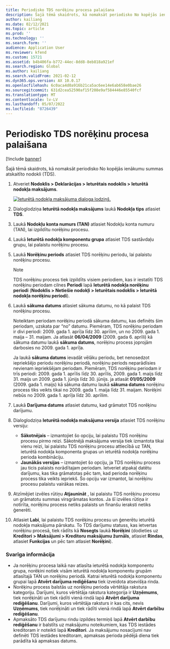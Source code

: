 ```yaml
---
title: Periodisko TDS norēķinu procesa palaišana
description: Šajā tēmā skaidrots, kā nomaksāt periodisko No kopējās ienākumu summas atskaitīto nodokli (TDS).
author: kailiang
ms.date: 02/12/2021
ms.topic: article
ms.prod: ''
ms.technology: ''
ms.search.form: ''
audience: Application User
ms.reviewer: kfend
ms.custom: 15721
ms.assetid: b4b406fa-b772-44ec-8dd8-8eb818a921ef
ms.search.region: Global
ms.author: kailiang
ms.search.validFrom: 2021-02-12
ms.dyn365.ops.version: AX 10.0.17
ms.openlocfilehash: 6c0aca4d0a916b21ca5ac6ee14e6ab658e0bae26
ms.sourcegitcommit: 631d2cea52590af15f208e9af584446e85540fcf
ms.translationtype: MT
ms.contentlocale: lv-LV
ms.lasthandoff: 05/07/2022
ms.locfileid: "8726439"
---
```

# <a name="run-the-periodic-tds-settlement-process"></a>Periodisko TDS norēķinu procesa palaišana

[!include [banner](../includes/banner.md)]

Šajā tēmā skaidrots, kā nomaksāt periodisko No kopējās ienākumu summas atskaitīto nodokli (TDS).

1. Atveriet **Nodoklis \> Deklarācijas \> Ieturētais nodoklis \> Ieturētā nodokļa maksājums**.

    [![Ieturētā nodokļa maksājuma dialoga lodziņš.](./media/apac-ind-TDS-47.png)](./media/apac-ind-TDS-47.png)

2. Dialoglodziņa **Ieturētā nodokļa maksājums** laukā **Nodokļa tips** atlasiet **TDS**.
3. Laukā **Nodokļu konta numurs (TAN)** atlasiet Nodokļu konta numuru (TAN), lai izpildītu norēķinu procesu.
4. Laukā **Ieturētā nodokļa komponentu grupa** atlasiet TDS sastāvdaļu grupu, lai palaistu norēķinu procesu.
5. Laukā **Norēķinu periods** atlasiet TDS norēķinu periodu, lai palaistu norēķinu procesu.

    > [!NOTE]
    > TDS norēķinu process tiek izpildīts visiem periodiem, kas ir iestatīti TDS norēķinu periodam cilnes **Periodi** lapā **Ieturētā nodokļa norēķinu periodi** (**Nodoklis \> Netiešie nodokļi \> Ieturētais nodoklis \> Ieturētā nodokļa norēķinu periodi**).

6. Laukā **sākuma datums** atlasiet sākuma datumu, no kā palaist TDS norēķinu procesu.

    Noteiktam periodam norēķinu periodā sākuma datumu, kas definēts šim periodam, uzskata par “no” datumu. Piemēram, TDS norēķinu periodam ir divi periodi: 2009. gada 1. aprīļa līdz 30. aprīlim, un no 2009. gada 1. maija – 31. maijam. Ja atlasāt **06/04/2009** (2009. gada 6. aprīli) kā sākuma datumu laukā **sākuma datums**, norēķinu process joprojām darbosies no 2009. gada 1. aprīļa.

    Ja laukā **sākuma datums** ievadāt vēlāku periodu, bet nenosedzot iepriekšējo periodu norēķinu periodā, norēķinu periods neparādīsies nevienam iepriekšējam periodam. Piemēram, TDS norēķinu periodam ir trīs periodi: 2009. gada 1. aprīlis līdz 30. aprīlis, 2009. gada 1. maijs līdz 31. maijs un 2009. gada 1. jūnijs līdz 30. jūnijs. ja atlasāt **01/05/2009** (2009. gada 1. maijs) kā sākuma datumu laukā **sākuma datums** norēķinu process tiks veikts tikai no 2009. gada 1. maija līdz 31. maijam. Norēķini nebūs no 2009. gada 1. aprīļa līdz 30. aprīlim.

7. Laukā **Darījuma datums** atlasiet datumu, kad grāmatot TDS norēķinu darījumu.
8. Dialoglodziņa **Ieturētā nodokļa maksājuma versija** atlasiet TDS norēķinu versiju:

     - **Sākotnējais** – izmantojiet šo opciju, lai palaistu TDS norēķinu procesu pirmo reizi. Sākotnējā maksājuma versija tiek izmantota tikai vienu reizi, lai palaistu TDS norēķinu procesu attiecībā uz TAN, ieturētā nodokļa komponenta grupas un ieturētā nodokļa norēķinu perioda kombināciju.
    - **Jaunākās versijas** – izmantojiet šo opciju, ja TDS norēķinu process jau ticis palaists norādītajam periodam. Ietveriet atpakaļ datētu darījumu, kas tika grāmatotas pēc tam, kad perioda norēķinu process tika veikts iepriekš. Šo opciju var izmantot, lai norēķinu procesu palaistu vairākas reizes.

9. Atzīmējiet izvēles rūtiņu **Atjaunināt** , lai palaistu TDS norēķinu procesu un grāmatotu summas virsgrāmatas kontos. Ja šī izvēles rūtiņa ir notīrīta, norēķinu process netiks palaists un finanšu ieraksti netiks ģenerēti.
10. Atlasiet **Labi**, lai palaistu TDS norēķinu procesu un ģenerētu ieturētā nodokļa maksājuma pārskatu. To TDS darījumu statuss, kas ietvertas norēķinu procesā, tiek rādīts kā **Nosegts** laukā **Norēķini** (dodieties uz **Kreditori \> Maksājumi \> Kreditoru maksājumu žurnāls**, atlasiet **Rindas**, atlasiet **Funkcijas** un pēc tam atlasiet **Norēķini**).

### <a name="important-points"></a>Svarīga informācija

- Ja norēķinu procesa laikā nav atlasīta ieturētā nodokļa komponentu grupa, norēķini notiek visām ieturētā nodokļa komponentu grupām atlasītajā TAN un norēķinu periodā. Katrai ieturētā nodokļa komponentu grupai lapā **Atvērt darījuma rediģēšanu** tiek izveidota atsevišķa rinda.
- Norēķinu process balstās uz norēķinu perioda vērtētāja rakstura kategoriju. Darījumi, kuros vērtētāja rakstura kategorija ir **Uzņēmums**, tiek norēķināti un tiek rādīti vienā rindā lapā **Atvērt darījuma rediģēšanu**. Darījumi, kuros vērtētāja raksturs ir kas cits, nevis **Uzņēmums**, tiek norēķināti un tiek rādīti vienā rindā lapā **Atvērt darbību rediģēšanu**.
- Apmaksāto TDS darījumu rindu izpildes termiņš lapā **Atvērt darbību rediģēšanu** ir balstīts uz maksājumu noteikumiem, kas TDS iestādes kreditoram ir noteikti lapā **Kreditori**. Ja maksājumu nosacījumi nav definēti TDS iestādes kreditoram, apmaksas perioda pēdējā diena tiek parādīta kā apmaksas datums.
